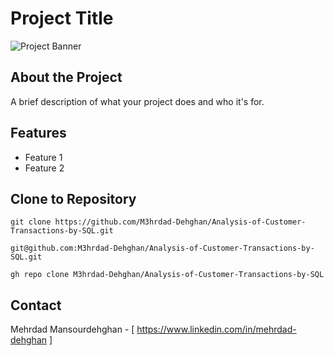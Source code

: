 # Project Title

![Project Banner](https://via.placeholder.com/1200x300.png?text=Project+Banner)

## About the Project

A brief description of what your project does and who it's for.

## Features

- Feature 1
- Feature 2

## Clone to Repository

   ```HTTP
   git clone https://github.com/M3hrdad-Dehghan/Analysis-of-Customer-Transactions-by-SQL.git
   ```

   ```SSH
   git@github.com:M3hrdad-Dehghan/Analysis-of-Customer-Transactions-by-SQL.git
   ```

   ```CL
   gh repo clone M3hrdad-Dehghan/Analysis-of-Customer-Transactions-by-SQL
   ```

## Contact

Mehrdad Mansourdehghan - [ https://www.linkedin.com/in/mehrdad-dehghan ]
